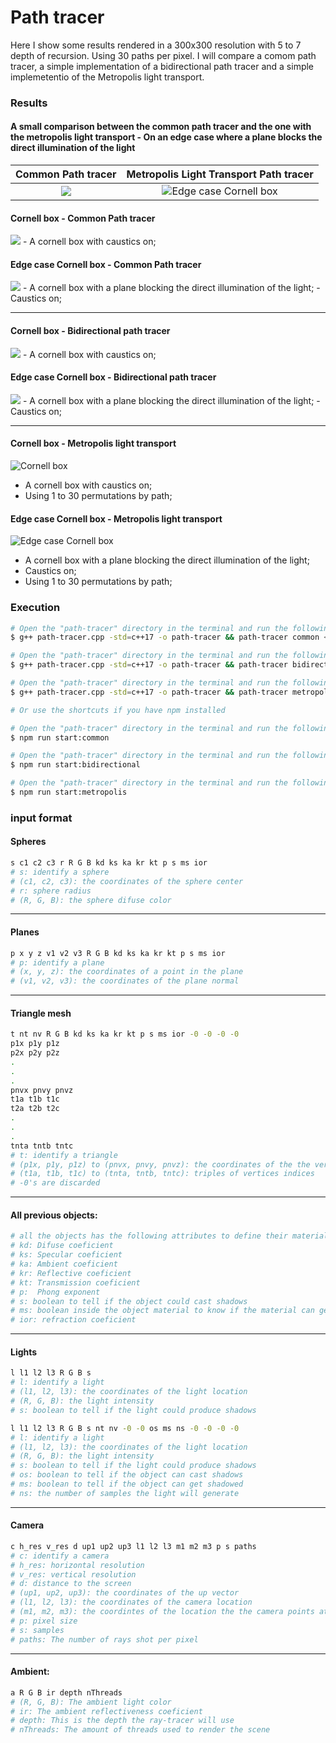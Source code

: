 # Path tracer
Here I show some results rendered in a 300x300 resolution with 5 to 7 depth of recursion.
Using 30 paths per pixel.
I will compare a comom path tracer, a simple implementation of a bidirectional path tracer and a simple implemetentio of the Metropolis light transport.

### Results

#### A small comparison between the common path tracer and the one with the metropolis light transport - On an edge case where a plane blocks the direct illumination of the light

Common Path tracer            |  Metropolis Light Transport Path tracer
:-------------------------:|:-------------------------:
<img src="https://raw.githubusercontent.com/FredericoBresani/path-tracer/common-path-tracer/presets/edge-case-30-samples-caustics.png"> | ![Edge case Cornell box](presets/edge-case-30-samples-caustics.png)





#### Cornell box - Common Path tracer
<img src="https://raw.githubusercontent.com/FredericoBresani/path-tracer/common-path-tracer/presets/cornell-box-30-samples-caustics.png">
- A cornell box with caustics on;

#### Edge case Cornell box - Common Path tracer
<img src="https://raw.githubusercontent.com/FredericoBresani/path-tracer/common-path-tracer/presets/edge-case-30-samples-caustics.png">
- A cornell box with a plane blocking the direct illumination of the light;
- Caustics on;

-----

#### Cornell box - Bidirectional path tracer
<img src="https://raw.githubusercontent.com/FredericoBresani/path-tracer/bidirectional-path-tracing/presets/cornell-box-30-samples-caustics.png">
- A cornell box with caustics on;

#### Edge case Cornell box - Bidirectional path tracer
<img src="https://raw.githubusercontent.com/FredericoBresani/path-tracer/bidirectional-path-tracing/presets/edge-case-30-samples-caustics.png">
- A cornell box with a plane blocking the direct illumination of the light;
- Caustics on;

-----

#### Cornell box - Metropolis light transport
![Cornell box](presets/cornell-box-30-samples-caustics.png)
- A cornell box with caustics on;
- Using 1 to 30 permutations by path;

#### Edge case Cornell box - Metropolis light transport
![Edge case Cornell box](presets/edge-case-30-samples-caustics.png)
- A cornell box with a plane blocking the direct illumination of the light;
- Caustics on;
- Using 1 to 30 permutations by path;

### Execution
```bash
# Open the "path-tracer" directory in the terminal and run the following command to execute the common path tracer version
$ g++ path-tracer.cpp -std=c++17 -o path-tracer && path-tracer common < test.txt && python ./convert.py

# Open the "path-tracer" directory in the terminal and run the following command to excute the bidirectional path tracer version
$ g++ path-tracer.cpp -std=c++17 -o path-tracer && path-tracer bidirectional < test.txt && python ./convert.py

# Open the "path-tracer" directory in the terminal and run the following command to execute the metropolis path tracer version
$ g++ path-tracer.cpp -std=c++17 -o path-tracer && path-tracer metropolis < test.txt && python ./convert.py

# Or use the shortcuts if you have npm installed

# Open the "path-tracer" directory in the terminal and run the following command to execute the common path tracer version
$ npm run start:common

# Open the "path-tracer" directory in the terminal and run the following command to execute the common path tracer version
$ npm run start:bidirectional

# Open the "path-tracer" directory in the terminal and run the following command to execute the common path tracer version
$ npm run start:metropolis
```


### input format
#### Spheres
```bash
s c1 c2 c3 r R G B kd ks ka kr kt p s ms ior
# s: identify a sphere
# (c1, c2, c3): the coordinates of the sphere center
# r: sphere radius
# (R, G, B): the sphere difuse color
```

-----

#### Planes
```bash
p x y z v1 v2 v3 R G B kd ks ka kr kt p s ms ior
# p: identify a plane
# (x, y, z): the coordinates of a point in the plane
# (v1, v2, v3): the coordinates of the plane normal
```

-----


#### Triangle mesh
```bash
t nt nv R G B kd ks ka kr kt p s ms ior -0 -0 -0 -0
p1x p1y p1z
p2x p2y p2z
.
.
.
pnvx pnvy pnvz
t1a t1b t1c
t2a t2b t2c
.
.
.
tnta tntb tntc
# t: identify a triangle
# (p1x, p1y, p1z) to (pnvx, pnvy, pnvz): the coordinates of the the vertices
# (t1a, t1b, t1c) to (tnta, tntb, tntc): triples of vertices indices
# -0's are discarded
```

-----


#### All previous objects:
```bash
# all the objects has the following attributes to define their material
# kd: Difuse coeficient
# ks: Specular coeficient
# ka: Ambient coeficient
# kr: Reflective coeficient
# kt: Transmission coeficient
# p:  Phong exponent
# s: boolean to tell if the object could cast shadows
# ms: boolean inside the object material to know if the material can get shadowed
# ior: refraction coeficient
```

-----


#### Lights
```bash
l l1 l2 l3 R G B s
# l: identify a light
# (l1, l2, l3): the coordinates of the light location
# (R, G, B): the light intensity
# s: boolean to tell if the light could produce shadows

l l1 l2 l3 R G B s nt nv -0 -0 os ms ns -0 -0 -0 -0
# l: identify a light
# (l1, l2, l3): the coordinates of the light location
# (R, G, B): the light intensity
# s: boolean to tell if the light could produce shadows
# os: boolean to tell if the object can cast shadows
# ms: boolean to tell if the object can get shadowed
# ns: the number of samples the light will generate
```

-----

#### Camera
```bash
c h_res v_res d up1 up2 up3 l1 l2 l3 m1 m2 m3 p s paths
# c: identify a camera
# h_res: horizontal resolution
# v_res: vertical resolution
# d: distance to the screen
# (up1, up2, up3): the coordinates of the up vector
# (l1, l2, l3): the coordinates of the camera location
# (m1, m2, m3): the coordintes of the location the the camera points at
# p: pixel size
# s: samples
# paths: The number of rays shot per pixel
```

-----

#### Ambient:
```bash
a R G B ir depth nThreads
# (R, G, B): The ambient light color
# ir: The ambient reflectiveness coeficient
# depth: This is the depth the ray-tracer will use
# nThreads: The amount of threads used to render the scene
```